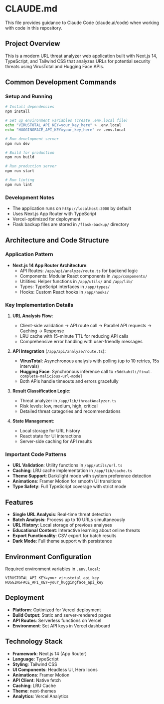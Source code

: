 # CLAUDE.md

This file provides guidance to Claude Code (claude.ai/code) when working with code in this repository.

## Project Overview

This is a modern URL threat analyzer web application built with Next.js 14, TypeScript, and Tailwind CSS that analyzes URLs for potential security threats using VirusTotal and Hugging Face APIs.

## Common Development Commands

### Setup and Running
```bash
# Install dependencies
npm install

# Set up environment variables (create .env.local file)
echo "VIRUSTOTAL_API_KEY=your_key_here" > .env.local
echo "HUGGINGFACE_API_KEY=your_key_here" >> .env.local

# Run development server
npm run dev

# Build for production
npm run build

# Run production server
npm run start

# Run linting
npm run lint
```

### Development Notes
- The application runs on `http://localhost:3000` by default
- Uses Next.js App Router with TypeScript
- Vercel-optimized for deployment
- Flask backup files are stored in `/flask-backup/` directory

## Architecture and Code Structure

### Application Pattern
- **Next.js 14 App Router Architecture**:
  - API Routes: `/app/api/analyze/route.ts` for backend logic
  - Components: Modular React components in `/app/components/`
  - Utilities: Helper functions in `/app/utils/` and `/app/lib/`
  - Types: TypeScript interfaces in `/app/types/`
  - Hooks: Custom React hooks in `/app/hooks/`

### Key Implementation Details

1. **URL Analysis Flow**:
   - Client-side validation → API route call → Parallel API requests → Caching → Response
   - LRU cache with 15-minute TTL for reducing API calls
   - Comprehensive error handling with user-friendly messages

2. **API Integration** (`/app/api/analyze/route.ts`):
   - **VirusTotal**: Asynchronous analysis with polling (up to 10 retries, 15s intervals)
   - **Hugging Face**: Synchronous inference call to `r3ddkahili/final-complete-malicious-url-model`
   - Both APIs handle timeouts and errors gracefully

3. **Result Classification Logic**:
   - Threat analyzer in `/app/lib/threatAnalyzer.ts`
   - Risk levels: low, medium, high, critical
   - Detailed threat categories and recommendations

4. **State Management**:
   - Local storage for URL history
   - React state for UI interactions
   - Server-side caching for API results

### Important Code Patterns

- **URL Validation**: Utility functions in `/app/utils/url.ts`
- **Caching**: LRU cache implementation in `/app/lib/cache.ts`
- **Theme Support**: Dark/light mode with system preference detection
- **Animations**: Framer Motion for smooth UI transitions
- **Type Safety**: Full TypeScript coverage with strict mode

## Features

- **Single URL Analysis**: Real-time threat detection
- **Batch Analysis**: Process up to 10 URLs simultaneously
- **URL History**: Local storage of previous analyses
- **Educational Content**: Interactive learning about online threats
- **Export Functionality**: CSV export for batch results
- **Dark Mode**: Full theme support with persistence

## Environment Configuration

Required environment variables in `.env.local`:
```
VIRUSTOTAL_API_KEY=your_virustotal_api_key
HUGGINGFACE_API_KEY=your_huggingface_api_key
```

## Deployment

- **Platform**: Optimized for Vercel deployment
- **Build Output**: Static and server-rendered pages
- **API Routes**: Serverless functions on Vercel
- **Environment**: Set API keys in Vercel dashboard

## Technology Stack

- **Framework**: Next.js 14 (App Router)
- **Language**: TypeScript
- **Styling**: Tailwind CSS
- **UI Components**: Headless UI, Hero Icons
- **Animations**: Framer Motion
- **API Client**: Native fetch
- **Caching**: LRU Cache
- **Theme**: next-themes
- **Analytics**: Vercel Analytics